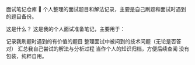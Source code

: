 面试笔记仓库 📓
个人整理的面试题目和解法记录，主要是自己刷题和面试时遇到的题目备份。

这是什么？
这是我的个人面试准备笔记，主要用于：

记录我刷题时遇到的有价值的题目
整理面试中被问到的技术问题（无论是否答对）
汇总我自己尝试的解法与分析过程
当作个人的知识归档，方便后续查阅
没有包装，纯粹自用。